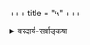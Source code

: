 +++
title = "५"
+++

<details><summary>वरदार्य-सर्वाङ्कषा</summary>

बौद्धवैदिक-सांकर्यं  
यद् अभूद् वासना-वशात् ।  
तद् एवं तत्-परिहृतं  
वेदमूर्तेर् अनुग्रहात् ॥ 

गहनेऽध्यात्म-विज्ञाने  
स्युः सोपानान्य् अनेकशः ।  
अत एव किल प्रोक्तम्  
एवं भगवता स्वयम् ॥  

> 'मनुष्याणां सहस्रेषु  
कश्चिद् यतति सिद्धये ।  
यतताम् अपि सिद्धानां  
कश्चिन् मां वेत्ति तत्त्वतः ॥ ' 

कश्चित् तु तत्त्वतो वेत्ती-  
त्युक्त्या पश्यत सूचितम् ।  
अन्ध-स्पृष्ट-गज-न्यायात्  
पक्ष-भेदास् तु दुस्त्यजाः ॥ 

पूर्णम् अध्यात्म-विज्ञानं  
यस्य स्यात् स तु शक्नुयात् ।  
वेत्तुं सर्वान् पक्ष-भेदान्  
असंकीर्णं सकारणम् ॥ 

लक्ष्मणार्योऽत एवायं  
धीरो वेदार्थसंग्रहे ।  
विकल्प्यापि च भेदादीन्  
उदासीन इवाभवत् । 

मङ्गलं शठकोपाय  
यतिराजाय मङ्गलम् ।  
मङ्गलं वेंकटेशाय  
विश्वरूपाय मङ्गलम् । 

शिक इति करतलामलकीकृत-परावर-तत्त्व-सर्व-रहस्य-  
अनवधिकातिशय-ज्ञान-विज्ञान-संपन्न-  
विदित-सकल-योग-विद्या-रहस्य-  
श्री-श्रीरङ्ग-विष्णु-भगवतः  
अपार-करुणापूर-वर्ष-प्रशान्तान्त-रङ्गस्य  
नव्य-मङ्गलाभिजनस्य वरदार्यस्य कृतिषु  
तत्त्वमुक्ताकलाप-व्याख्यायां सर्वङ्कषाख्यायाम् सम्पूर्णः॥ 

संपूर्णा सर्वङ्कषाव्याख्या, ग्रन्यश्च सम्पूर्णः।  

कवितार्किकसिंहाय  
कल्याणगुणशालिने ।  
श्रीमते वेंकटेशाय  
वेदान्तगुरवे नमः ॥ 
</details>
